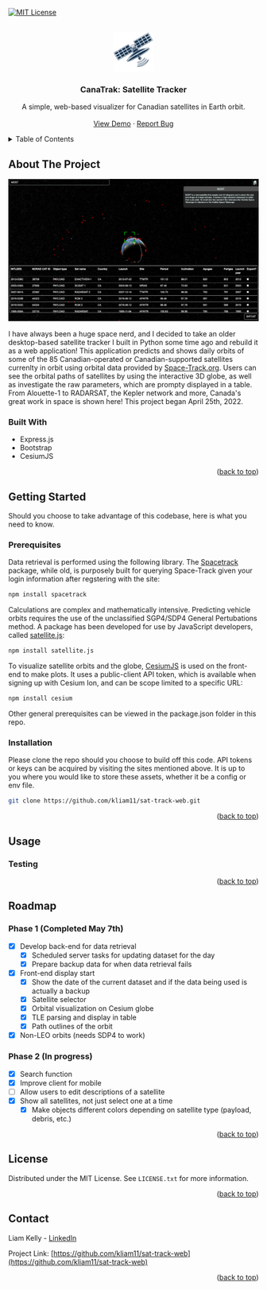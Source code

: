 <div id="top"></div>

<!-- PROJECT SHIELDS -->
<!--
*** I'm using markdown "reference style" links for readability.
*** Reference links are enclosed in brackets [ ] instead of parentheses ( ).
*** See the bottom of this document for the declaration of the reference variables
*** for contributors-url, forks-url, etc. This is an optional, concise syntax you may use.
*** https://www.markdownguide.org/basic-syntax/#reference-style-links
-->
[![MIT License][license-shield]][license-url]



<!-- PROJECT LOGO -->
<br />
<div align="center">
  <a href="https://github.com/kliam11/sat-tracker-web">
    <img src="public/img/logo.png" alt="Logo" width="80" height="80">
  </a>

<h3 align="center">CanaTrak: Satellite Tracker</h3>

  <p align="center">
    A simple, web-based visualizer for Canadian satellites in Earth orbit. 
    <br />
    <br />
    <a href="https://canatrak.herokuapp.com/">View Demo</a>
    ·
    <a href="https://github.com/kliam11/sat-tracker-web/issues">Report Bug</a>
  </p>
</div>



<!-- TABLE OF CONTENTS -->
<details>
  <summary>Table of Contents</summary>
  <ol>
    <li>
      <a href="#about-the-project">About The Project</a>
      <ul>
        <li><a href="#built-with">Built With</a></li>
      </ul>
    </li>
    <li>
      <a href="#getting-started">Getting Started</a>
      <ul>
        <li><a href="#prerequisites">Prerequisites</a></li>
        <li><a href="#installation">Installation</a></li>
      </ul>
    </li>
    <li><a href="#usage">Usage</a></li>
    <li><a href="#roadmap">Roadmap</a></li>
    <li><a href="#license">License</a></li>
    <li><a href="#contact">Contact</a></li>
  </ol>
</details>



<!-- ABOUT THE PROJECT -->
## About The Project

![CanaTrak Screen Shot][product-screenshot]

I have always been a huge space nerd, and I decided to take an older desktop-based satellite tracker I built in Python some time ago and rebuild
it as a web application! This application predicts and shows daily orbits of some of the 85 Canadian-operated or Canadian-supported satellites currenlty in orbit using orbital data provided by [Space-Track.org](https://www.space-track.org/). Users can see the orbital paths of satellites by using the interactive 3D globe, as well as investigate the raw parameters, which are prompty displayed in a table. From Alouette-1 to RADARSAT, the Kepler network and more, Canada's great work in space is shown here! This project began April 25th, 2022. 

### Built With

* Express.js 
* Bootstrap 
* CesiumJS 

<p align="right">(<a href="#top">back to top</a>)</p>



<!-- GETTING STARTED -->
## Getting Started

Should you choose to take advantage of this codebase, here is what you need to know. 

### Prerequisites

Data retrieval is performed using the following library. The [Spacetrack](https://www.npmjs.com/package/spacetrack) package, while old, is purposely built for querying Space-Track given your login information after regstering with the site: 
  ```sh
  npm install spacetrack 
  ```

Calculations are complex and mathematically intensive. Predicting vehicle orbits requires the use of the unclassified SGP4/SDP4 General Pertubations method. A package has been developed for use by JavaScript developers, called [satellite.js](https://github.com/shashwatak/satellite-js): 
  ```sh 
  npm install satellite.js 
  ```
  
To visualize satellite orbits and the globe, [CesiumJS](https://cesium.com/platform/cesiumjs/) is used on the front-end to make plots. It uses a public-client API token, which is available when signing up with Cesium Ion, and can be scope limited to a specific URL: 
```sh 
npm install cesium
  ```
  
Other general prerequisites can be viewed in the package.json folder in this repo. 

### Installation

Please clone the repo should you choose to build off this code. API tokens or keys can be acquired by visiting the sites mentioned above. It is up to you where you would like to store these assets, whether it be a config or env file. 
   ```sh
   git clone https://github.com/kliam11/sat-track-web.git
   ```

<p align="right">(<a href="#top">back to top</a>)</p>



<!-- USAGE EXAMPLES -->
## Usage

<!--_For more examples, please refer to the [Documentation](https://example.com)_ 
### FAQ 
Realtime? No 

view about.html page... 

-->

### Testing

<p align="right">(<a href="#top">back to top</a>)</p>       



<!-- ROADMAP -->
## Roadmap

### Phase 1 (Completed May 7th)
- [x] Develop back-end for data retrieval 
    - [x] Scheduled server tasks for updating dataset for the day 
    - [x] Prepare backup data for when data retrieval fails 
- [x] Front-end display start 
    - [x] Show the date of the current dataset and if the data being used is actually a backup 
    - [x] Satellite selector 
    - [x] Orbital visualization on Cesium globe  
    - [x] TLE parsing and display in table 
    - [x] Path outlines of the orbit  
- [x] Non-LEO orbits (needs SDP4 to work) 

### Phase 2 (In progress) 
- [x] Search function 
- [x] Improve client for mobile
- [ ] Allow users to edit descriptions of a satellite 
- [x] Show all satellites, not just select one at a time 
  - [x] Make objects different colors depending on satellite type (payload, debris, etc.) 

<!-- See the [open issues](https://github.com/kliam11/sat-track-web/issues) for a full list of proposed features (and known issues). --> 

<p align="right">(<a href="#top">back to top</a>)</p>



<!-- LICENSE -->
## License

Distributed under the MIT License. See `LICENSE.txt` for more information.

<p align="right">(<a href="#top">back to top</a>)</p>



<!-- CONTACT -->
## Contact

Liam Kelly - [LinkedIn][linkedin-url]

Project Link: [https://github.com/kliam11/sat-track-web](https://github.com/kliam11/sat-track-web)

<p align="right">(<a href="#top">back to top</a>)</p>


<!-- MARKDOWN LINKS & IMAGES -->
<!-- https://www.markdownguide.org/basic-syntax/#reference-style-links -->
[license-shield]: https://camo.githubusercontent.com/111148992d0253f8d5e36b62087d48a9eabb1d7244b2b7316214f47d5c9a8781/68747470733a2f2f696d672e736869656c64732e696f2f6769746875622f6c6963656e73652f6f74686e65696c647265772f426573742d524541444d452d54656d706c6174652e7376673f7374796c653d666f722d7468652d6261646765
[license-url]: https://github.com/kliam11/sat-tracker-web/blob/main/LICENSE
[linkedin-shield]: https://img.shields.io/badge/-LinkedIn-black.svg?style=for-the-badge&logo=linkedin&colorB=555
[linkedin-url]: https://linkedin.com/in/liamakelly
[product-screenshot]: example.png
